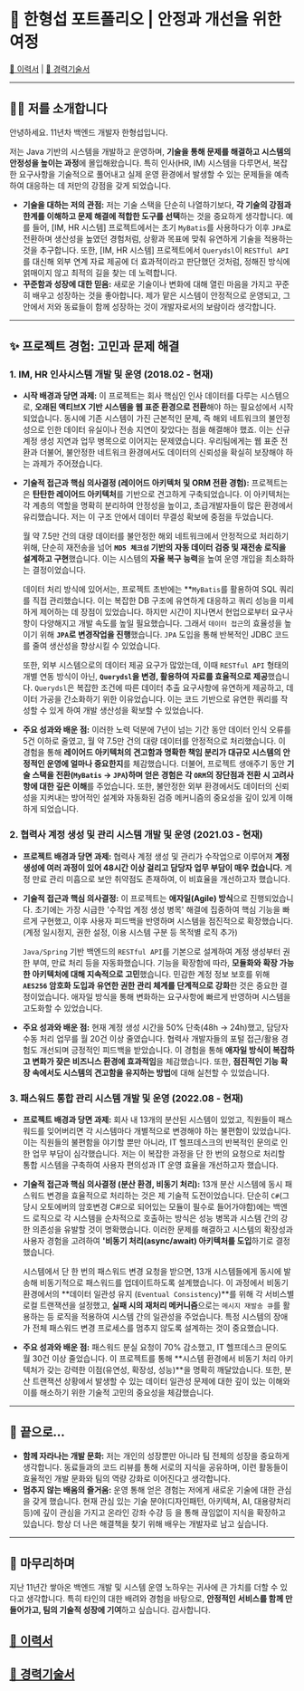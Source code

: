 # 🚀 한형섭 포트폴리오 | 안정과 개선을 위한 여정

[💫 이력서](../README.md "이력서")  | [📜 경력기술서](career_description.md "경력기술서")

---

## 👨‍💻 저를 소개합니다

안녕하세요. 11년차 백엔드 개발자 한형섭입니다.

저는 Java 기반의 시스템을 개발하고 운영하며, **기술을 통해 문제를 해결하고 시스템의 안정성을 높이는 과정**에 몰입해왔습니다. 특히 인사(HR, IM) 시스템을 다루면서, 복잡한 요구사항을 기술적으로 풀어내고 실제 운영 환경에서 발생할 수 있는 문제들을 예측하여 대응하는 데 저만의 강점을 갖게 되었습니다.

* **기술을 대하는 저의 관점:**
    저는 기술 스택을 단순히 나열하기보다, **각 기술의 강점과 한계를 이해하고 문제 해결에 적합한 도구를 선택**하는 것을 중요하게 생각합니다. 예를 들어, [IM, HR 시스템] 프로젝트에서는 초기 `MyBatis`를 사용하다가 이후 `JPA`로 전환하며 생산성을 높였던 경험처럼, 상황과 목표에 맞춰 유연하게 기술을 적용하는 것을 추구합니다. 또한, [IM, HR 시스템] 프로젝트에서 `Querydsl`이 `RESTful API`를 대신해 외부 연계 자료 제공에 더 효과적이라고 판단했던 것처럼, 정해진 방식에 얽매이지 않고 최적의 길을 찾는 데 노력합니다.
* **꾸준함과 성장에 대한 믿음:**
    새로운 기술이나 변화에 대해 열린 마음을 가지고 꾸준히 배우고 성장하는 것을 좋아합니다. 제가 맡은 시스템이 안정적으로 운영되고, 그 안에서 저와 동료들이 함께 성장하는 것이 개발자로서의 보람이라 생각합니다.

---

## ✨ 프로젝트 경험: 고민과 문제 해결

### 1. IM, HR 인사시스템 개발 및 운영 (2018.02 - 현재)

* **시작 배경과 당면 과제:**
    이 프로젝트는 회사 핵심인 인사 데이터를 다루는 시스템으로, **오래된 액티브X 기반 시스템을 웹 표준 환경으로 전환**해야 하는 필요성에서 시작되었습니다. 동시에 기존 시스템이 가진 근본적인 문제, 즉 해외 네트워크의 불안정성으로 인한 데이터 유실이나 전송 지연이 잦았다는 점을 해결해야 했죠. 이는 신규 계정 생성 지연과 업무 병목으로 이어지는 문제였습니다. 우리팀에게는 웹 표준 전환과 더불어, 불안정한 네트워크 환경에서도 데이터의 신뢰성을 확실히 보장해야 하는 과제가 주어졌습니다.
* **기술적 접근과 핵심 의사결정 (레이어드 아키텍처 및 ORM 전환 경험):**
    프로젝트는은 **탄탄한 레이어드 아키텍처**를 기반으로 견고하게 구축되었습니다. 이 아키텍처는 각 계층의 역할을 명확히 분리하여 안정성을 높이고, 초급개발자들이 많은 환경에서 유리했습니다. 저는 이 구조 안에서 데이터 무결성 확보에 중점을 두었습니다.

    월 약 7.5만 건의 대량 데이터를 불안정한 해외 네트워크에서 안정적으로 처리하기 위해, 단순히 재전송을 넘어 **`MD5 체크섬` 기반의 자동 데이터 검증 및 재전송 로직을 설계하고 구현**했습니다. 이는 시스템의 **자율 복구 능력**을 높여 운영 개입을 최소화하는 결정이었습니다.

    데이터 처리 방식에 있어서는, 프로젝트 초반에는 **`MyBatis`를 활용하여 SQL 쿼리를 직접 관리했습니다. 이는 복잡한 DB 구조에 유연하게 대응하고 쿼리 성능을 미세하게 제어하는 데 장점이 있었습니다. 하지만 시간이 지나면서 현업으로부터 요구사항이 다양해지고 개발 속도를 높일 필요했습니다. 그래서 `데이터 접근`의 효율성을 높이기 위해 **`JPA`로 변경작업을 진행**했습니다. `JPA` 도입을 통해 반복적인 JDBC 코드를 줄여 생산성을 향상시킬 수 있었습니다.

    또한, 외부 시스템으로의 데이터 제공 요구가 많았는데, 이때 `RESTful API` 형태의 개별 연동 방식이 아닌, **`Querydsl`을 변경, 활용하여 자료를 효율적으로 제공**했습니다. `Querydsl`은 복잡한 조건에 따른 데이터 추출 요구사항에 유연하게 제공하고, 데이터 가공을 간소화하기 위한 이유었습니다. 이는 코드 기반으로 유연한 쿼리를 작성할 수 있게 하여 개발 생산성을 확보할 수 있었습니다.
* **주요 성과와 배운 점:**
    이러한 노력 덕분에 7년이 넘는 기간 동안 데이터 인식 오류를 5건 이하로 줄였고, 월 약 7.5만 건의 대량 데이터를 안정적으로 처리했습니다. 이 경험을 통해 **레이어드 아키텍처의 견고함과 명확한 책임 분리가 대규모 시스템의 안정적인 운영에 얼마나 중요한지**를 체감했습니다. 더불어, 프로젝트 생애주기 동안 **기술 스택을 전환(`MyBatis` → `JPA`)하며 얻은 경험은 각 `ORM`의 장단점과 전환 시 고려사항에 대한 깊은 이해**를 주었습니다. 또한, 불안정한 외부 환경에서도 데이터의 신뢰성을 지켜내는 방어적인 설계와 자동화된 검증 메커니즘의 중요성을 깊이 있게 이해하게 되었습니다.

### 2. 협력사 계정 생성 및 관리 시스템 개발 및 운영 (2021.03 - 현재)
* **프로젝트 배경과 당면 과제:**
    협력사 계정 생성 및 관리가 수작업으로 이루어져 **계정 생성에 여러 과정이 있어 48시간 이상 걸리고 담당자 업무 부담이 매우 컸습니다.** 계정 만료 관리 미흡으로 보안 취약점도 존재하여, 이 비효율을 개선하고자 했습니다.
* **기술적 접근과 핵심 의사결정:**
    이 프로젝트는 **애자일(Agile) 방식**으로 진행되었습니다. 초기에는 가장 시급한 '수작업 계정 생성 병목' 해결에 집중하여 핵심 기능을 빠르게 구현했고, 이후 사용자 피드백을 반영하며 시스템을 점진적으로 확장했습니다. (계정 일시정지, 권한 설정, 이용 시스템 구분 등 목적별 로직 추가)

    `Java/Spring` 기반 백엔드의 `RESTful API`를 기본으로 설계하여 계정 생성부터 권한 부여, 만료 처리 등을 자동화했습니다. 기능을 확장함에 따라, **모듈화와 확장 가능한 아키텍처에 대해 지속적으로 고민**했습니다. 민감한 계정 정보 보호를 위해 **`AES256` 암호화 도입과 유연한 권한 관리 체계를 단계적으로 강화**한 것은 중요한 결정이었습니다. 애자일 방식을 통해 변화하는 요구사항에 빠르게 반영하며 시스템을 고도화할 수 있었습니다.
* **주요 성과와 배운 점:**
    현재 계정 생성 시간을 50% 단축(48h → 24h)했고, 담당자 수동 처리 업무를 월 20건 이상 줄였습니다. 협력사 개발자들의 포털 접근/활용 경험도 개선되며 긍정적인 피드백을 받았습니다. 이 경험을 통해 **애자일 방식이 복잡하고 변화가 잦은 비즈니스 환경에 효과적임**을 체감했습니다. 또한, **점진적인 기능 확장 속에서도 시스템의 견고함을 유지하는 방법**에 대해 실천할 수 있었습니다.

### 3. 패스워드 통합 관리 시스템 개발 및 운영 (2022.08 - 현재)
* **프로젝트 배경과 당면 과제:**
    회사 내 13개의 분산된 시스템이 있었고, 직원들이 패스워드를 잊어버리면 각 시스템마다 개별적으로 변경해야 하는 불편함이 있었습니다. 이는 직원들의 불편함을 야기할 뿐만 아니라, IT 헬프데스크의 반복적인 문의로 인한 업무 부담이 심각했습니다. 저는 이 복잡한 과정을 단 한 번의 요청으로 처리할 통합 시스템을 구축하여 사용자 편의성과 IT 운영 효율을 개선하고자 했습니다.
* **기술적 접근과 핵심 의사결정 (분산 환경, 비동기 처리):**
    13개 분산 시스템에 동시 패스워드 변경을 효율적으로 처리하는 것은 제 기술적 도전이었습니다. 단순히 `C#`(그 당시 오토에버의 암호변경 C#으로 되어있는 모듈이 필수로 들어가야함)에는 백엔드 로직으로 각 시스템을 순차적으로 호출하는 방식은 성능 병목과 시스템 간의 강한 의존성을 유발할 것이 명확했습니다. 이러한 문제를 해결하고 시스템의 확장성과 사용자 경험을 고려하여 **'비동기 처리(async/await) 아키텍처를 도입**하기로 결정했습니다.

    시스템에서 단 한 번의 패스워드 변경 요청을 받으면, 13개 시스템들에게 동시에 발송해 비동기적으로 패스워드를 업데이트하도록 설계했습니다. 이 과정에서 비동기 환경에서의 **데이터 일관성 유지 (`Eventual Consistency`)**를 위해 각 서비스별 로컬 트랜잭션을 설정했고, **실패 시의 재처리 메커니즘**으로는 `메시지 재발송 큐`를 활용하는 등 로직을 적용하여 시스템 간의 일관성을 주었습니다. 특정 시스템의 장애가 전체 패스워드 변경 프로세스를 멈추지 않도록 설계하는 것이 중요했습니다.
* **주요 성과와 배운 점:**
    패스워드 분실 요청이 70% 감소했고, IT 헬프데스크 문의도 월 30건 이상 줄었습니다. 이 프로젝트를 통해 **시스템 환경에서 비동기 처리 아키텍처가 갖는 강력한 이점(유연성, 확장성, 성능)**을 명확히 깨달았습니다. 또한, 분산 트랜잭션 상황에서 발생할 수 있는 데이터 일관성 문제에 대한 깊이 있는 이해와 이를 해소하기 위한 기술적 고민의 중요성을 체감했습니다.

---

## 🌱 끝으로...

* **함께 자라나는 개발 문화:**
    저는 개인의 성장뿐만 아니라 팀 전체의 성장을 중요하게 생각합니다. 동료들과의 코드 리뷰를 통해 서로의 지식을 공유하며, 이런 활동들이 효율적인 개발 문화와 팀의 역량 강화로 이어진다고 생각합니다.
* **멈추지 않는 배움의 즐거움:**
    운영 통해 얻은 경험는 저에게 새로운 기술에 대한 관심을 갖게 했습니다. 현재 관심 있는 기술 분야(디자인패턴, 아키텍쳐, AI, 대용량처리 등)에 깊이 관심을 가지고 온라인 강좌 수강 등 을 통해 끊임없이 지식을 확장하고 있습니다. 항상 더 나은 해결책을 찾기 위해 배우는 개발자로 남고 싶습니다.

---

## 👋 마무리하며

지난 11년간 쌓아온 백엔드 개발 및 시스템 운영 노하우는 귀사에 큰 가치를 더할 수 있다고 생각합니다. 특히 타인의 대한 배려와 경험을 바탕으로, **안정적인 서비스를 함께 만들어가고, 팀의 기술적 성장에 기여**하고 싶습니다. 감사합니다.

## [💫 이력서](../README.md "이력서")
## [📜 경력기술서](career_description.md "경력기술서")
